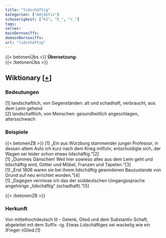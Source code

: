 ```yaml
---
title: "lidschäftig"
kategorien: ["Adjektiv"]
schwierigkeit: ["k2", "h_", "r_"]
tags:
series:
mainDornseiffs:
domainDornseiffs:
url: "lidschäftig"
---
```


{{< betonenÜbs >}}
**Übersetzung:**  
{{< /betonenÜbs >}}

## Wiktionary [[+](https://de.wiktionary.org/wiki/lidschäftig)]

### Bedeutungen
[1] landschaftlich, von Gegenständen: alt und schadhaft, verbraucht, aus dem Leim gehend  
[2] landschaftlich, von Menschen: gesundheitlich angeschlagen, altersschwach  

### Beispiele
{{< betonenZB >}}
[1] „Ein aus Würzburg stammender junger Professor, in dessen altem Auto ich kurz nach dem Krieg mitfuhr, entschuldigte sich, der Wagen sei leider schon etwas lidschäftig.“[2]  
[1] „Dummes Gänschen! Weil hier sowieso alles aus dem Leim geht und lidschäftig wird, Götter und Möbel, Franzen und Tapeten.“[3]  
[1] „Erst 1806 waren sie bei ihrem lidschäftig gewordenen Bauzustande von Grund auf neu errichtet worden.“[4]  
[1] „Dagegen vermisse ich das der süddeutschen Umgangssprache angehörige „lidschäftig“ (schadhaft).“[5]  

{{< /betonenZB >}}
### Herkunft
Von mittelhochdeutsch lit - Gelenk, Glied und dem Substantiv Schaft, abgeleitet mit dem Suffix -ig. Etwas Lidschäftiges sei wackelig wie ein (Finger-)Glied.[1]  


